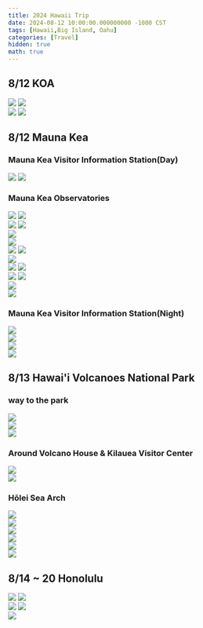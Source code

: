```yaml
---
title: 2024 Hawaii Trip
date: 2024-08-12 10:00:00.000000000 -1000 CST
tags: [Hawaii,Big Island, Oahu]
categories: [Travel]
hidden: true
math: true
---
```


## 8/12 KOA
![](img/IMG_4417.jpeg)
![](img/IMG_4418.jpeg)\
![](img/IMG_4433.jpeg)
![](img/IMG_4439.jpeg)

## 8/12 Mauna Kea
### Mauna Kea Visitor Information Station(Day)
![](img/IMG_4442.jpeg)
![](img/IMG_4445.jpeg)

### Mauna Kea Observatories
![](img/IMG_4454.jpeg)
![](img/IMG_4458.jpeg)\
![](img/IMG_4460.jpeg)
![](img/IMG_4469.jpeg)\
![](img/IMG_4494.jpeg)\
![](img/IMG_4507.jpeg)\
![](img/IMG_4516.jpeg)
![](img/IMG_4520.jpeg)\
![](img/IMG_4534.jpeg)\
![](img/IMG_4552.jpeg)
![](img/IMG_4571.jpeg)\
![](img/IMG_4586.jpeg)
![](img/IMG_4603.jpeg)\
![](img/IMG_4605.jpeg)\
![](img/IMG_4613.jpeg)

### Mauna Kea Visitor Information Station(Night)
![](img/IMG_4634.jpeg)\
![](img/IMG_4644.jpeg)\
![](img/IMG_4662.jpeg)\
![](img/IMG_4677.jpeg)

## 8/13 Hawai'i Volcanoes National Park
### way to the park
![](img/IMG_4703.jpeg)\
![](img/IMG_4721.jpeg)\
![](img/IMG_4724.jpeg)

### Around Volcano House & Kilauea Visitor Center
![](img/IMG_4766.jpeg)\
![](img/IMG_5001.jpeg)

### Hōlei Sea Arch
![](img/IMG_4798.jpeg)\
![](img/IMG_4804.jpeg)\
![](img/IMG_4807.jpeg)\
![](img/IMG_4853.jpeg)\
![](img/IMG_4908.jpeg)\
![](img/IMG_4966.jpeg)

## 8/14 ~ 20 Honolulu
![](img/IMG_5089.jpeg)
![](img/IMG_5099.jpeg)\
![](img/IMG_5125.jpeg)
![](img/IMG_5201.jpeg)\
![](img/IMG_5204.jpeg)